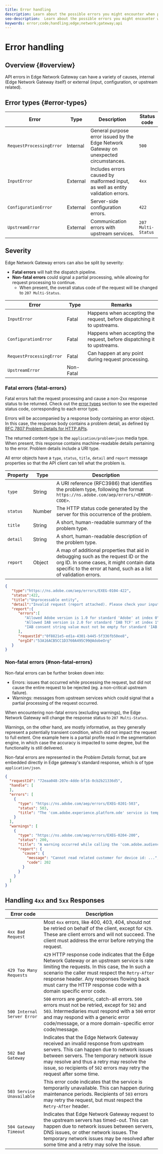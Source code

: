 ```yaml
---
title: Error handling
description: Learn about the possible errors you might encounter when performing API requests to the Edge Network Gateway.
seo-description:  Learn about the possible errors you might encounter when performing API requests to the Edge Network Gateway.
keywords: error;code;handling;edge;network;gateway;api
---
```


# Error handling

## Overview {#overview}

API errors in Edge Network Gateway can have a variety of causes, internal (Edge Network Gateway itself) or external (input, configuration, or upstream related). 

## Error types {#error-types}

| Error | Type | Description | Status code|
| --- | --- | --- | --- |
| `RequestProcessingError` | Internal | General purpose error issued by the Edge Network Gateway on unexpected circumstances. |`500`|
| `InputError` | External | Includes errors caused by malformed input, as well as entity validation errors. |`4xx`|
| `ConfigurationError` | External | Server-side configuration errors. |`422`|
| `UpstreamError` | External | Communication errors with upstream services.|`207 Multi-Status`|

## Severity

Edge Network Gateway errors can also be split by severity:

* **Fatal errors** will halt the dispatch pipeline.
* **Non-fatal errors** could signal a partial processing, while allowing for request processing to continue.
  * When present, the overall status code of the request will be changed to `207 Multi-Status`.

| Error | Type | Remarks |
| --- | --- | --- |
| `InputError` | Fatal | Happens when accepting the request, before dispatching it to upstreams. |
| `ConfigurationError` | Fatal | Happens when accepting the request, before dispatching it to upstreams. |
| `RequestProcessingError` | Fatal | Can happen at any point during request processing. |
| `UpstreamError` | Non-Fatal | |

### Fatal errors {fatal-errors}

Fatal errors halt the request processing and cause a non-2xx response status to be returned. Check out the [error types](#error-types) section to see the expected status code, corresponding to each error type.

Errors will be accompanied by a response body containing an error object. In this case, the response body contains a problem detail, as defined by [RFC 7807 Problem Details for HTTP APIs](https://tools.ietf.org/html/rfc7807).

The returned content-type is the `application/problem+json` media type. When present, this response contains machine-readable details pertaining to the error. Problem details include a URI type.

All error objects have a `type`, `status`, `title`, `detail` and `report` message properties so that the API client can tell what the problem is.

| Property | Type   | Description |
| -------- | ------ | ----------- |
| `type`	   | String | A URI reference (RFC3986) that identifies the problem type, following the format `https://ns.adobe.com/aep/errors/<ERROR-CODE>`. |
| `status`   | Number | The HTTP status code generated by the server for this occurrence of the problem. |
| `title`    | String | A short, human-readable summary of the problem type. |
| `detail`   | String | A short, human-readable description of the problem type. |
| `report`   | Object | A map of additional properties that aid in debugging such as the request ID or the org ID. In some cases, it might contain data specific to the error at hand, such as a list of validation errors. |

```json
{
   "type":"https://ns.adobe.com/aep/errors/EXEG-0104-422",
   "status":422,
   "title":"Unprocessable entity",
   "detail":"Invalid request (report attached). Please check your input and try again.",
   "report":{
      "errors":[
         "Allowed Adobe version is 1.0 for standard 'Adobe' at index 0",
         "Allowed IAB version is 2.0 for standard 'IAB TCF' at index 1",
         "IAB consent string value must not be empty for standard 'IAB TCF' at index 1"
      ],
      "requestId":"0f8821e5-ed1a-4301-b445-5f336fb50ee8",
      "orgId":"53A16ACB5CC1D3760A495C99@AdobeOrg"
   }
}
```

### Non-fatal errors {#non-fatal-errors}

Non-fatal errors can be further broken down into:

* Errors: issues that occurred while processing the request, but did not cause the entire request to be rejected (eg. a non-critical upstream failure).
* Warnings: messages from upstream services which could signal that a partial processing of the request occurred.

When encountering non-fatal errors (excluding warnings), the Edge Network Gateway will change the response status to `207 Multi-Status`.

Warnings, on the other hand, are mostly informative, as they generally represent a potentially transient condition, which did not impact the request to full extent. One example here is a partial profile read in the segmentation engine, in which case the accuracy is impacted to some degree, but the functionality is still delivered.

Non-fatal errors are represented in the _Problem Details_ format, but are embedded directly in Edge gateway's standard response, which is of type `application/json`.

```json
{
  "requestId": "72eaa048-207e-4dde-bf16-0cb2b21336d5",
  "handle": [
  ],
  "errors": [
    {
      "type": "https://ns.adobe.com/aep/errors/EXEG-0201-503",
      "status": 503,
      "title": "The 'com.adobe.experience.platform.ode' service is temporarily unable to serve this request. Please try again later."
    }
  ],
  "warnings": [
    {
      "type": "https://ns.adobe.com/aep/errors/EXEG-0204-200",
      "status": 200,
      "title": "A warning occurred while calling the 'com.adobe.audiencemanager' service for this request.",
      "report": {
        "cause": {
          "message": "Cannot read related customer for device id: ...",
          "code": 202
        }
      }
    }
  ]
}
```

## Handling `4xx` and `5xx` Responses


|Error code|Description|
|---|---|
|`4xx Bad Request`| Most `4xx` errors, like 400, 403, 404, should not be retried on behalf of the client, except for `429`. These are client errors and will not succeed. The client must address the error before retrying the request.|
|`429 Too Many Requests`| `429` HTTP response code indicates that the Edge Network Gateway or an upstream service is rate limiting the requests. In this case, the  In such a scenario the caller must respect the `Retry-After` response header. Any responses flowing back must carry the HTTP response code with a domain specific error code.|
|`500 Internal Server Error`| `500` errors are generic, catch-all errors. `500` errors must not be retried, except for `502` and `503`. Intermediaries must respond with a `500` error and may respond with a generic error code/message, or a more domain-specific error code/message.|
|`502 Bad Gateway`| Indicates that the Edge Network Gateway received an invalid response from upstream servers. This can happen due to network issues between servers. The temporary network issue may resolve and thus a retry may resolve the issue, so recipients of `502` errors may retry the request after some time.|
|`503 Service Unavailable`| This error code indicates that the service is temporarily unavailable. This can happen during maintenance periods. Recipients of `503` errors may retry the request, but must respect the `Retry-After` header.|
|`504 Gateway Timeout`| Indicates that Edge Network Gateway request to the upstream servers has timed-out. This can happen due to network issues between servers, DNS issues, or other network issues. The temporary network issues may be resolved after some time and a retry may solve the issue.|
